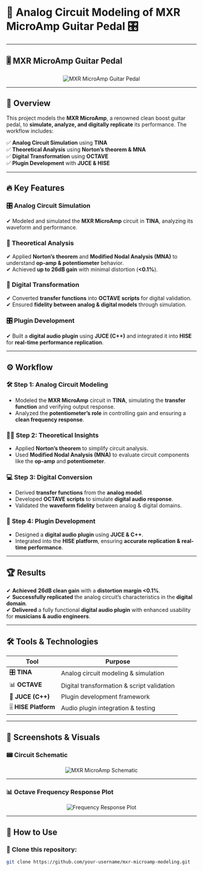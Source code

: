 # 🎸 Analog Circuit Modeling of MXR MicroAmp Guitar Pedal 🎛️  

---

## 🎚️ MXR MicroAmp Guitar Pedal  

<p align="center">
  <img src="https://github.com/user-attachments/assets/a61deea1-a00f-4caa-8535-8cc7f0516e7e" alt="MXR MicroAmp Guitar Pedal">
</p>  

---

## 🚀 Overview  
This project models the **MXR MicroAmp**, a renowned clean boost guitar pedal, to **simulate, analyze, and digitally replicate** its performance. The workflow includes:  

✅ **Analog Circuit Simulation** using **TINA**  
✅ **Theoretical Analysis** using **Norton’s theorem & MNA**  
✅ **Digital Transformation** using **OCTAVE**  
✅ **Plugin Development** with **JUCE & HISE**  

---

## 🔥 Key Features  

### 🎛️ Analog Circuit Simulation  
✔ Modeled and simulated the **MXR MicroAmp** circuit in **TINA**, analyzing its waveform and performance.  

### 📐 Theoretical Analysis  
✔ Applied **Norton’s theorem** and **Modified Nodal Analysis (MNA)** to understand **op-amp & potentiometer** behavior.  
✔ Achieved **up to 26dB gain** with minimal distortion (**<0.1%**).  

### 🎵 Digital Transformation  
✔ Converted **transfer functions** into **OCTAVE scripts** for digital validation.  
✔ Ensured **fidelity between analog & digital models** through simulation.  

### 🎛️ Plugin Development  
✔ Built a **digital audio plugin** using **JUCE (C++)** and integrated it into **HISE** for **real-time performance replication**.  

---

## ⚙️ Workflow  

### 🛠️ **Step 1: Analog Circuit Modeling**  
- Modeled the **MXR MicroAmp** circuit in **TINA**, simulating the **transfer function** and verifying output response.  
- Analyzed the **potentiometer’s role** in controlling gain and ensuring a **clean frequency response**.  

### 🧑‍🏫 **Step 2: Theoretical Insights**  
- Applied **Norton’s theorem** to simplify circuit analysis.  
- Used **Modified Nodal Analysis (MNA)** to evaluate circuit components like the **op-amp** and **potentiometer**.  

### 💻 **Step 3: Digital Conversion**  
- Derived **transfer functions** from the **analog model**.  
- Developed **OCTAVE scripts** to simulate **digital audio response**.  
- Validated the **waveform fidelity** between analog & digital domains.  

### 🔧 **Step 4: Plugin Development**  
- Designed a **digital audio plugin** using **JUCE & C++**.  
- Integrated into the **HISE platform**, ensuring **accurate replication & real-time performance**.  

---

## 🏆 Results  

✔ **Achieved** **26dB clean gain** with a **distortion margin <0.1%**.  
✔ **Successfully replicated** the analog circuit’s characteristics in the **digital domain**.  
✔ **Delivered** a fully functional **digital audio plugin** with enhanced usability for **musicians & audio engineers**.  

---

## 🛠️ Tools & Technologies  

| Tool | Purpose |
|------|---------|
| 🎛️ **TINA** | Analog circuit modeling & simulation |
| 📊 **OCTAVE** | Digital transformation & script validation |
| 🎵 **JUCE (C++)** | Plugin development framework |
| 🎚 **HISE Platform** | Audio plugin integration & testing |

---

## 📸 Screenshots & Visuals  

### 📟 **Circuit Schematic**  
<p align="center">
  <img src="https://github.com/user-attachments/assets/1bf283f0-9293-4158-849c-8bdd60a0af10" alt="MXR MicroAmp Schematic">
</p>  

---

### 📊 **Octave Frequency Response Plot**  
<p align="center">
  <img src="https://github.com/user-attachments/assets/3a33ee39-184a-435e-9bf6-8b4b5880b4a0" alt="Frequency Response Plot">
</p>  

---

## 🚀 How to Use  

### 🔹 Clone this repository:  
```bash
git clone https://github.com/your-username/mxr-microamp-modeling.git  

